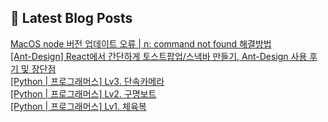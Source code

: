 

## 💌 Latest Blog Posts

<a href=https://yesolz.tistory.com/entry/MacOS-node-%EB%B2%84%EC%A0%84-%EC%97%85%EB%8D%B0%EC%9D%B4%ED%8A%B8-%EC%98%A4%EB%A5%98-n-command-not-found-%ED%95%B4%EA%B2%B0%EB%B0%A9%EB%B2%95>MacOS node 버전 업데이트 오류 | n: command not found 해결방법</a></br><a href=https://yesolz.tistory.com/entry/Ant-Design-React%EC%97%90%EC%84%9C-%EA%B0%84%EB%8B%A8%ED%95%98%EA%B2%8C-%ED%86%A0%EC%8A%A4%ED%8A%B8%ED%8C%9D%EC%97%85%EC%8A%A4%EB%82%B5%EB%B0%94-%EB%A7%8C%EB%93%A4%EA%B8%B0-Ant-Design-%EC%82%AC%EC%9A%A9-%ED%9B%84%EA%B8%B0-%EB%B0%8F-%EC%9E%A5%EB%8B%A8%EC%A0%90>[Ant-Design] React에서 간단하게 토스트팝업/스낵바 만들기, Ant-Design 사용 후기 및 장단점</a></br><a href=https://yesolz.tistory.com/entry/Python-%ED%94%84%EB%A1%9C%EA%B7%B8%EB%9E%98%EB%A8%B8%EC%8A%A4-Lv3-%EB%8B%A8%EC%86%8D%EC%B9%B4%EB%A9%94%EB%9D%BC>[Python | 프로그래머스] Lv3. 단속카메라</a></br><a href=https://yesolz.tistory.com/entry/Python-%ED%94%84%EB%A1%9C%EA%B7%B8%EB%9E%98%EB%A8%B8%EC%8A%A4-Lv2-%EA%B5%AC%EB%AA%85%EB%B3%B4%ED%8A%B8>[Python | 프로그래머스] Lv2. 구명보트</a></br><a href=https://yesolz.tistory.com/entry/Python-%ED%94%84%EB%A1%9C%EA%B7%B8%EB%9E%98%EB%A8%B8%EC%8A%A4-Lv1-%EC%B2%B4%EC%9C%A1%EB%B3%B5>[Python | 프로그래머스] Lv1. 체육복</a></br>